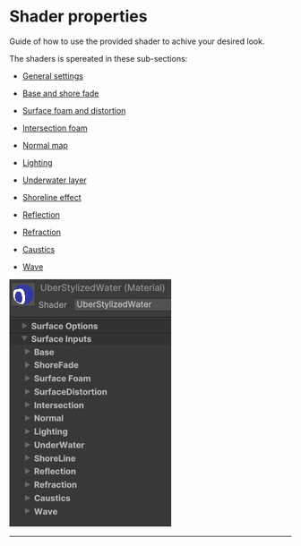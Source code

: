 # Shader properties

Guide of how to use the provided shader to achive your desired look.

The shaders is spereated in these sub-sections:

- [General settings](usage-guide/shader-properties/shader-prop-general.md)

- [Base and shore fade](usage-guide/shader-properties/shader-prop-base.md)

- [Surface foam and distortion](usage-guide/shader-properties/shader-prop-SurfacefoamDistortion.md)

- [Intersection foam ](usage-guide/shader-properties/shader-prop-intersection.md)

- [Normal map ](usage-guide/shader-properties/shader-prop-normal.md)

- [Lighting ](usage-guide/shader-properties/shader-prop-lighting.md)

- [Underwater layer ](usage-guide/shader-properties/shader-prop-underwater.md)

- [Shoreline effect ](usage-guide/shader-properties/shader-prop-shoreline.md)

- [Reflection ](usage-guide/shader-properties/shader-prop-reflection.md)

- [Refraction ](usage-guide/shader-properties/shader-prop-refraction.md)

- [Caustics ](usage-guide/shader-properties/shader-prop-caustics.md)

- [Wave ](usage-guide/shader-properties/shader-prop-wave.md)

![alt text](../../assets/images/shader-prop-allsections.jpg)

---

